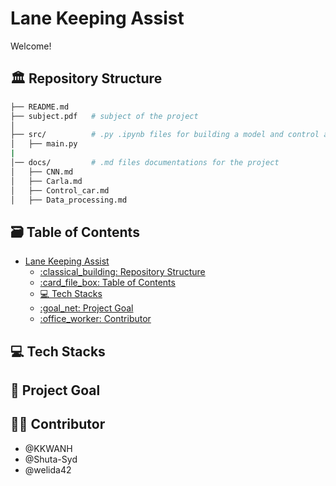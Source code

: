 # Lane Keeping Assist
Welcome!

## :classical_building: Repository Structure
```bash
├── README.md       
├── subject.pdf   # subject of the project
│ 
├── src/          # .py .ipynb files for building a model and control a car
│   ├── main.py
|
│── docs/         # .md files documentations for the project
│   ├── CNN.md 
│   ├── Carla.md
│   ├── Control_car.md
│   ├── Data_processing.md
```

## :card_file_box: Table of Contents

- [Lane Keeping Assist](#lane-keeping-assist)
  - [:classical\_building: Repository Structure](#classical_building-repository-structure)
  - [:card\_file\_box: Table of Contents](#card_file_box-table-of-contents)
  - [:computer: Tech Stacks](#computer-tech-stacks)
  - [:goal\_net: Project Goal](#goal_net-project-goal)
  - [:office\_worker: Contributor](#office_worker-contributor)

## :computer: Tech Stacks

## :goal_net: Project Goal

## :office_worker: Contributor
- @KKWANH
- @Shuta-Syd
- @welida42